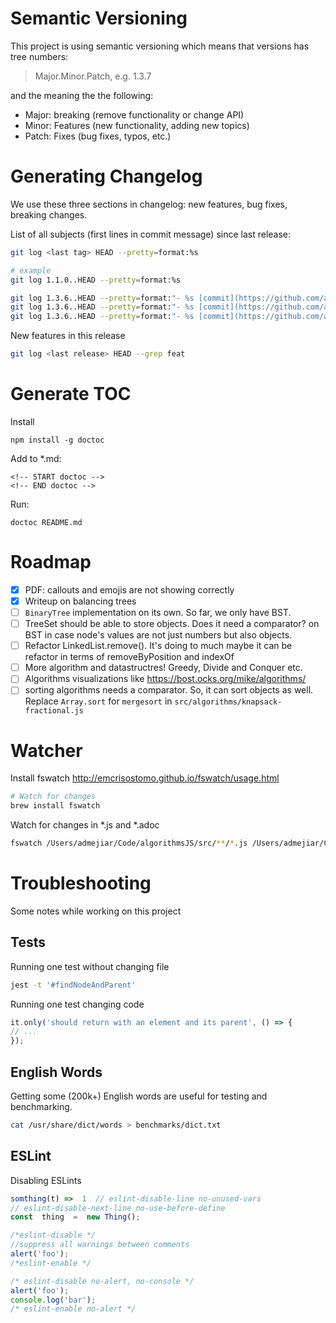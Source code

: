 # Semantic Versioning

This project is using semantic versioning which means that versions has tree numbers:

> Major.Minor.Patch, e.g. 1.3.7

and the meaning the the following:

- Major: breaking (remove functionality or change API)
- Minor: Features (new functionality, adding new topics)
- Patch: Fixes (bug fixes, typos, etc.)

# Generating Changelog

We use these three sections in changelog: new features, bug fixes, breaking changes.

List of all subjects (first lines in commit message) since last release:

```sh
git log <last tag> HEAD --pretty=format:%s

# example
git log 1.1.0..HEAD --pretty=format:%s

git log 1.3.6..HEAD --pretty=format:"- %s [commit](https://github.com/amejiarosario/dsa.js/commit/%H)" --grep "BREAKING CHANGE:"
git log 1.3.6..HEAD --pretty=format:"- %s [commit](https://github.com/amejiarosario/dsa.js/commit/%H)" --grep "^feat.*:"
git log 1.3.6..HEAD --pretty=format:"- %s [commit](https://github.com/amejiarosario/dsa.js/commit/%H)" --grep "^fix.*:"
```

New features in this release

```sh
git log <last release> HEAD --grep feat
```

# Generate TOC

Install
```
npm install -g doctoc
```

Add to *.md:
```
<!-- START doctoc -->
<!-- END doctoc -->
```

Run:
```
doctoc README.md
```


# Roadmap
- [x] PDF: callouts and emojis are not showing correctly
- [x] Writeup on balancing trees
- [ ] `BinaryTree` implementation on its own. So far, we only have BST.
- [ ] TreeSet should be able to store objects. Does it need a comparator? on BST in case node's values are not just numbers but also objects.
- [ ] Refactor LinkedList.remove(). It's doing to much maybe it can be refactor in terms of removeByPosition and indexOf
- [ ] More algorithm and datastructres! Greedy, Divide and Conquer etc.
- [ ] Algorithms visualizations like https://bost.ocks.org/mike/algorithms/
- [ ] sorting algorithms needs a comparator. So, it can sort objects as well. Replace `Array.sort` for `mergesort` in `src/algorithms/knapsack-fractional.js`

# Watcher

Install fswatch http://emcrisostomo.github.io/fswatch/usage.html
```sh
# Watch for changes
brew install fswatch
```

Watch for changes in *.js and *.adoc
```sh
fswatch /Users/admejiar/Code/algorithmsJS/src/**/*.js /Users/admejiar/Code/algorithmsJS/**/*.adoc | xargs -n1 -I{} make pdf
```

# Troubleshooting
Some notes while working on this project

## Tests
Running one test without changing file
```sh
jest -t '#findNodeAndParent'
```

Running one test changing code
```js
it.only('should return with an element and its parent', () => {
// ...
});
```

##  English Words

Getting some (200k+) English words are useful for testing and benchmarking.

```sh
cat /usr/share/dict/words > benchmarks/dict.txt
```

## ESLint

 Disabling ESLints
```js
somthing(t) =>  1  // eslint-disable-line no-unused-vars
// eslint-disable-next-line no-use-before-define
const  thing  =  new Thing();

/*eslint-disable */
//suppress all warnings between comments
alert('foo');
/*eslint-enable */

/* eslint-disable no-alert, no-console */
alert('foo');
console.log('bar');
/* eslint-enable no-alert */
```

